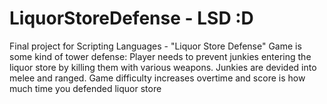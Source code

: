 # LiquorStoreDefense - LSD :D
Final project for Scripting Languages - "Liquor Store Defense"
Game is some kind of tower defense: Player needs to prevent junkies entering the liquor store by killing them with various weapons. Junkies are devided into melee and ranged. Game difficulty increases overtime and score is how much time you defended liquor store
